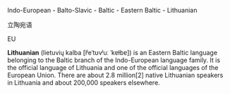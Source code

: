 Indo-European - Balto-Slavic - Baltic - Eastern Baltic - Lithuanian

立陶宛语

EU

**Lithuanian** (lietuvių kalba [lʲeˈtʊvʲuː ˈkɐɫbɐ]) is an Eastern Baltic language belonging to the Baltic branch of the Indo-European language family. It is the official language of Lithuania and one of the official languages of the European Union. There are about 2.8 million[2] native Lithuanian speakers in Lithuania and about 200,000 speakers elsewhere.
